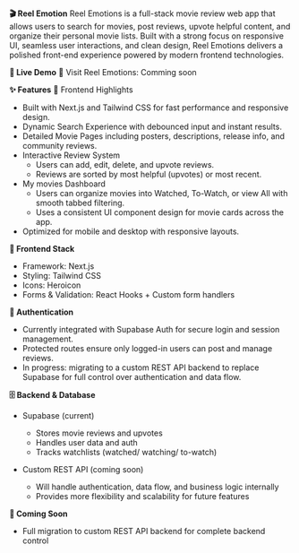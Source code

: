 **🎬 Reel Emotion**
Reel Emotions is a full-stack movie review web app that allows users to search for movies, post reviews, upvote helpful content, and organize their personal movie lists. Built with a strong focus on responsive UI, seamless user interactions, and clean design, Reel Emotions delivers a polished front-end experience powered by modern frontend technologies.

**🌟 Live Demo**
🔗 Visit Reel Emotions: Comming soon

**✨ Features**
🎨 Frontend Highlights 
- Built with Next.js and Tailwind CSS for fast performance and responsive design.
- Dynamic Search Experience with debounced input and instant results.
- Detailed Movie Pages including posters, descriptions, release info, and community reviews.
- Interactive Review System
    - Users can add, edit, delete, and upvote reviews.
    - Reviews are sorted by most helpful (upvotes) or most recent.
- My movies Dashboard
    - Users can organize movies into Watched, To-Watch, or view All with smooth tabbed filtering.
    - Uses a consistent UI component design for movie cards across the app.
- Optimized for mobile and desktop with responsive layouts.

**🧠 Frontend Stack**
- Framework: Next.js
- Styling: Tailwind CSS 
- Icons: Heroicon
- Forms & Validation: React Hooks + Custom form handlers

**🔐 Authentication**
- Currently integrated with Supabase Auth for secure login and session management.
- Protected routes ensure only logged-in users can post and manage reviews.
- In progress: migrating to a custom REST API backend to replace Supabase for full control over authentication and data flow.

**🗄️ Backend & Database** 
- Supabase (current)
    - Stores movie reviews and upvotes
    - Handles user data and auth
    - Tracks watchlists (watched/ watching/ to-watch)

- Custom REST API (coming soon)
    - Will handle authentication, data flow, and business logic internally
    - Provides more flexibility and scalability for future features

**🧪 Coming Soon**
- Full migration to custom REST API backend for complete backend control